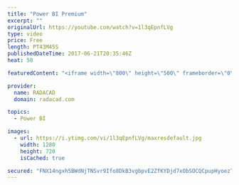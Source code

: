 ```yaml
---
title: "Power BI Premium"
excerpt: ""
originalUrl: https://youtube.com/watch?v=1l3qEpnfLVg
type: video
price: Free
length: PT43M45S
publishedDateTime: 2017-06-21T20:35:46Z
heat: 50

featuredContent: "<iframe width=\"800\" height=\"500\" frameborder=\"0\" src=\"https://www.youtube.com/embed/1l3qEpnfLVg\" allow=\"accelerometer; autoplay; encrypted-media; gyroscope; picture-in-picture\" allowfullscreen></iframe>"

provider:
  name: RADACAD
  domain: radacad.com

topics:
  - Power BI

images:
  - url: https://i.ytimg.com/vi/1l3qEpnfLVg/maxresdefault.jpg
    width: 1280
    height: 720
    isCached: true

secured: "FNX14ngxh5BWdNjTNSvr9Ifo8DkB3vgbpvE2ZfKYDjd7xObSOCQCpupHyoezT5mheIKrMwWl6lMHEJZRZnDfBOhoXIqUTcioFG8ZYTz2JzgR13zkoVwOQCRwQWUSU2hMN5vz9lbliAqpd7RMkQ/rJ4lP313dq6tPfbfU/OM6Y0dPzKmDaT10RueSXuMy8N++IGN7g9KqpG0KoPmXDRrJJNSMjaVv2s7pj9iokJv02UIygPqSCZ6dN72YfPE746IY4K1K7ylFh4lR/0tJ+In8TweJLGJavrHBnK104hUYLYxMMt155Uz1IJUmCI0DMLhpsF5a0T5SDKI2lwzR/u+1EvMJ9VsnbrFPHe0X/fiGaKTmAatNlslFXO8pH5poOm9RUsMrSYlsLPYXGoTEclP/6TUP1XjzZy53Z8YSZAb6dxc=;G/dEF0/5oI8WqTG/XYP0Kg=="
---
```


